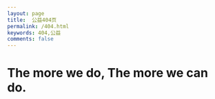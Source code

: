 ```yaml
---
layout: page
title:  公益404页
permalink: /404.html
keywords: 404,公益
comments: false
---
```


The more we do, The more we can do.
================
